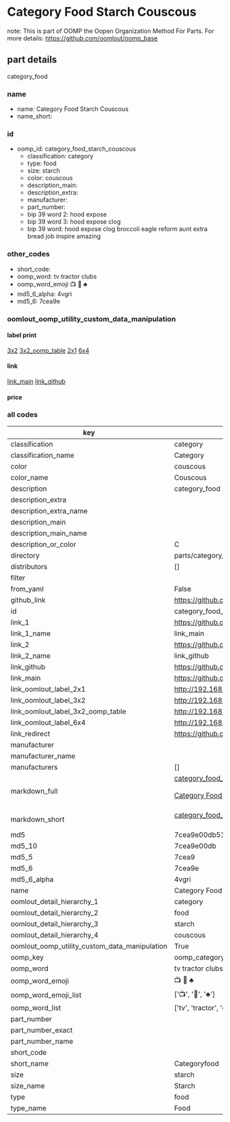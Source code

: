 # Category Food Starch Couscous  

note: This is part of OOMP the Oopen Organization Method For Parts. For more details: https://github.com/oomlout/oomp_base

##  part details
  



category_food



### name
* name: Category Food Starch Couscous
* name_short: 
### id
* oomp_id: category_food_starch_couscous
  * classification: category
  * type: food
  * size: starch
  * color: couscous
  * description_main: 
  * description_extra: 
  * manufacturer: 
  * part_number: 
  * bip 39 word 2: hood expose
  * bip 39 word 3: hood expose clog
  * bip 39 word: hood expose clog broccoli eagle reform aunt extra bread job inspire amazing

### other_codes
* short_code: 
* oomp_word: tv tractor clubs
* oomp_word_emoji :tv: :tractor: :clubs:
* md5_6_alpha: 4vgri
* md5_6: 7cea9e






### oomlout_oomp_utility_custom_data_manipulation
#### label print
[3x2](http://192.168.1.245:1112/?label=oomp%204vgri)
[3x2_oomp_table](http://192.168.1.108:1112/?label=oomp%204vgri)
[2x1](http://192.168.1.242:1112/?label=oomp%204vgri)
[6x4](http://192.168.1.55:1112/?label=oomp%204vgri)    

#### link

[link_main](https://github.com/oomlout/oomlout_oomp_version_1_messy/tree/main/parts/category_food_starch_couscous) [link_github](https://github.com/oomlout/oomlout_oomp_version_1_messy/tree/main/parts/category_food_starch_couscous)                             

#### price







### all codes 
| key | value |  
| --- | --- |  
| classification | category |  
| classification_name | Category |  
| color | couscous |  
| color_name | Couscous |  
| description | category_food |  
| description_extra |  |  
| description_extra_name |  |  
| description_main |  |  
| description_main_name |  |  
| description_or_color | C  |  
| directory | parts/category_food_starch_couscous |  
| distributors | [] |  
| filter |  |  
| from_yaml | False |  
| github_link | https://github.com/oomlout/oomlout_oomp_part_src/tree/main/parts/category_food_starch_couscous |  
| id | category_food_starch_couscous |  
| link_1 | https://github.com/oomlout/oomlout_oomp_version_1_messy/tree/main/parts/category_food_starch_couscous |  
| link_1_name | link_main |  
| link_2 | https://github.com/oomlout/oomlout_oomp_version_1_messy/tree/main/parts/category_food_starch_couscous |  
| link_2_name | link_github |  
| link_github | https://github.com/oomlout/oomlout_oomp_version_1_messy/tree/main/parts/category_food_starch_couscous |  
| link_main | https://github.com/oomlout/oomlout_oomp_version_1_messy/tree/main/parts/category_food_starch_couscous |  
| link_oomlout_label_2x1 | http://192.168.1.242:1112/?label=oomp%204vgri |  
| link_oomlout_label_3x2 | http://192.168.1.245:1112/?label=oomp%204vgri |  
| link_oomlout_label_3x2_oomp_table | http://192.168.1.108:1112/?label=oomp%204vgri |  
| link_oomlout_label_6x4 | http://192.168.1.55:1112/?label=oomp%204vgri |  
| link_redirect | https://github.com/oomlout/oomlout_oomp_version_1_messy/tree/main/parts/category_food_starch_couscous |  
| manufacturer |  |  
| manufacturer_name |  |  
| manufacturers | [] |  
| markdown_full | [category_food_starch_couscous](none)<br>[](none)<br>[Category Food Starch Couscous](none)<br><br> |  
| markdown_short | [category_food_starch_couscous](none)<br><br> |  
| md5 | 7cea9e00db5101ead12281c657142b6a |  
| md5_10 | 7cea9e00db |  
| md5_5 | 7cea9 |  
| md5_6 | 7cea9e |  
| md5_6_alpha | 4vgri |  
| name | Category Food Starch Couscous |  
| oomlout_detail_hierarchy_1 | category |  
| oomlout_detail_hierarchy_2 | food |  
| oomlout_detail_hierarchy_3 | starch |  
| oomlout_detail_hierarchy_4 | couscous |  
| oomlout_oomp_utility_custom_data_manipulation | True |  
| oomp_key | oomp_category_food_starch_couscous |  
| oomp_word | tv tractor clubs |  
| oomp_word_emoji | :tv: :tractor: :clubs: |  
| oomp_word_emoji_list | [':tv:', ':tractor:', ':clubs:'] |  
| oomp_word_list | ['tv', 'tractor', 'clubs'] |  
| part_number |  |  
| part_number_exact |  |  
| part_number_name |  |  
| short_code |  |  
| short_name | Categoryfood |  
| size | starch |  
| size_name | Starch |  
| type | food |  
| type_name | Food |  
